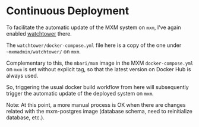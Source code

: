 # Continuous Deployment

To facilitate the automatic update of the MXM system on `mxm`,
I've again enabled [watchtower](https://github.com/containrrr/watchtower/) there.

The `watchtower/docker-compose.yml` file here is a copy of the one
under `~mxmadmin/watchtower/` on `mxm`.

Complementary to this, the `mbari/mxm` image in the MXM `docker-compose.yml` on `mxm`
is set without explicit tag, so that the latest version on Docker Hub is always used.

So, triggering the usual docker build workflow from here will subsequently trigger
the automatic update of the deployed system on `mxm`.

Note: At this point, a more manual process is OK when there are changes related with the
mxm-postgres image (database schema, need to reinitialize database, etc.).

